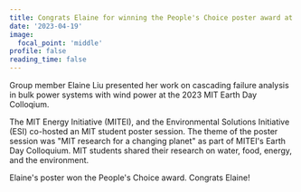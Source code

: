 ```yaml
---
title: Congrats Elaine for winning the People's Choice poster award at the MITEI Earth Day Colloquium!
date: '2023-04-19'
image:
  focal_point: 'middle'
profile: false
reading_time: false
---
```

Group member Elaine Liu presented her work on cascading failure analysis in
bulk power systems with wind power at the 2023 MIT Earth Day Colloqium.

<!--more-->

The MIT Energy Initiative (MITEI), and the Environmental Solutions Initiative
(ESI) co-hosted an MIT student poster session. The theme of the poster
session was "MIT research for a changing planet" as part of
MITEI's Earth Day Colloquium. MIT students shared their research on water,
food, energy, and the environment.

Elaine's poster won the People's Choice award. Congrats Elaine!

